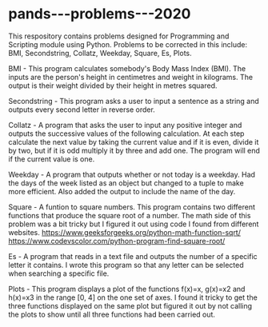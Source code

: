# pands---problems---2020

This respository contains problems designed for Programming and Scripting module using Python. 
Problems to be corrected in this include:
  BMI,
  Secondstring,
  Collatz,
  Weekday,
  Square,
  Es,
  Plots.
  
  
BMI - This program calculates somebody's Body Mass Index (BMI). The inputs are the person's height in centimetres and weight in               kilograms. The output is their weight divided by their height in metres squared.

Secondstring - This program asks a user to input a sentence as a string and outputs every second letter in reverse order. 

Collatz - A program that asks the user to input any positive integer and outputs the successive values of the following calculation.
          At each step calculate the next value by taking the current value and if it is even, divide it by two, but if it is odd                 multiply it by three and add one. The program will end if the current value is one.
          
Weekday - A program that outputs whether or not today is a weekday. 
          Had the days of the week listed as an object but changed to a tuple to make more efficient. Also added the output to include             the name of the day.

Square - A funtion to square numbers. This program contains two different functions that produce the square root of a number. The math            side of this problem was a bit tricky but I figured it out using code I found from different websites. 
         https://www.geeksforgeeks.org/python-math-function-sqrt/
         https://www.codevscolor.com/python-program-find-square-root/

Es - A program that reads in a text file and outputs the number of a specific letter it contains. I wrote this program so that any            letter can be selected when searching a specific file.

Plots - This program displays a plot of the functions f(x)=x, g(x)=x2 and h(x)=x3 in the range [0, 4] on the one set of axes. 
        I found it tricky to get the three functions displayed on the same plot but figured it out by not calling the plots to show             until all three functions had been carried out. 
